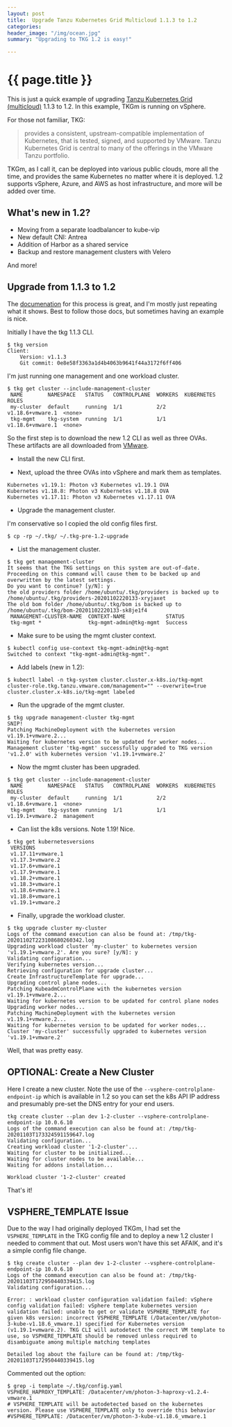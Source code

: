 ```yaml
---
layout: post
title:  Upgrade Tanzu Kubernetes Grid Multicloud 1.1.3 to 1.2
categories:
header_image: "/img/ocean.jpg"
summary: "Upgrading to TKG 1.2 is easy!"

---
```


# {{ page.title }}

This is just a quick example of upgrading [Tanzu Kubernetes Grid (multicloud)](https://docs.vmware.com/en/VMware-Tanzu-Kubernetes-Grid/index.html) 1.1.3 to 1.2. In this example, TKGm is running on vSphere.

For those not familiar, TKG:

>provides a consistent, upstream-compatible implementation of Kubernetes, that is tested, signed, and supported by VMware. Tanzu Kubernetes Grid is central to many of the offerings in the VMware Tanzu portfolio.

TKGm, as I call it, can be deployed into various public clouds, more all the time, and provides the same Kubernetes no matter where it is deployed. 1.2 supports vSphere, Azure, and AWS as host infrastructure, and more will be added over time.

## What's new in 1.2?

* Moving from a separate loadbalancer to kube-vip
* New default CNI: Antrea
* Addition of Harbor as a shared service
* Backup and restore management clusters with Velero

And more!

## Upgrade from 1.1.3 to 1.2

The [documenation](https://docs.vmware.com/en/VMware-Tanzu-Kubernetes-Grid/1.2/vmware-tanzu-kubernetes-grid-12/GUID-upgrade-tkg-management-cluster.html) for this process is great, and I'm mostly just repeating what it shows. Best to follow those docs, but sometimes having an example is nice.

Initially I have the tkg 1.1.3 CLI.

```
$ tkg version
Client:
	Version: v1.1.3
	Git commit: 0e8e58f3363a1d4b4063b9641f44a3172f6ff406
```

I'm just running one management and one workload cluster.

```
$ tkg get cluster --include-management-cluster
 NAME        NAMESPACE   STATUS   CONTROLPLANE  WORKERS  KUBERNETES        ROLES  
 my-cluster  default     running  1/1           2/2      v1.18.6+vmware.1  <none> 
 tkg-mgmt    tkg-system  running  1/1           1/1      v1.18.6+vmware.1  <none> 
```

So the first step is to download the new 1.2 CLI as well as three OVAs. These artifacts are all downloaded from [VMware](https://my.vmware.com).

* Install the new CLI first.

* Next, upload the three OVAs into vSphere and mark them as templates.

```
Kubernetes v1.19.1: Photon v3 Kubernetes v1.19.1 OVA
Kubernetes v1.18.8: Photon v3 Kubernetes v1.18.8 OVA
Kubernetes v1.17.11: Photon v3 Kubernetes v1.17.11 OVA
```

* Upgrade the management cluster.

I'm conservative so I copied the old config files first.

```
$ cp -rp ~/.tkg/ ~/.tkg-pre-1.2-upgrade
```

* List the management cluster.

```
$ tkg get management-cluster
It seems that the TKG settings on this system are out-of-date. Proceeding on this command will cause them to be backed up and overwritten by the latest settings.
Do you want to continue? [y/N]: y
the old providers folder /home/ubuntu/.tkg/providers is backed up to /home/ubuntu/.tkg/providers-20201102220133-xryjaxet
The old bom folder /home/ubuntu/.tkg/bom is backed up to /home/ubuntu/.tkg/bom-20201102220133-sk8je1f4
 MANAGEMENT-CLUSTER-NAME  CONTEXT-NAME             STATUS  
 tkg-mgmt *               tkg-mgmt-admin@tkg-mgmt  Success 
```

* Make sure to be using the mgmt cluster context.

```
$ kubectl config use-context tkg-mgmt-admin@tkg-mgmt 
Switched to context "tkg-mgmt-admin@tkg-mgmt".
```

* Add labels (new in 1.2):

```
$ kubectl label -n tkg-system cluster.cluster.x-k8s.io/tkg-mgmt cluster-role.tkg.tanzu.vmware.com/management="" --overwrite=true
cluster.cluster.x-k8s.io/tkg-mgmt labeled
```

* Run the upgrade of the mgmt cluster.

```
$ tkg upgrade management-cluster tkg-mgmt
SNIP!
Patching MachineDeployment with the kubernetes version v1.19.1+vmware.2...
Waiting for kubernetes version to be updated for worker nodes...
Management cluster 'tkg-mgmt' successfully upgraded to TKG version 'v1.2.0' with kubernetes version 'v1.19.1+vmware.2'
```

* Now the mgmt cluster has been upgraded.

```
$ tkg get cluster --include-management-cluster
 NAME        NAMESPACE   STATUS   CONTROLPLANE  WORKERS  KUBERNETES        ROLES      
 my-cluster  default     running  1/1           2/2      v1.18.6+vmware.1  <none>     
 tkg-mgmt    tkg-system  running  1/1           1/1      v1.19.1+vmware.2  management 
```

* Can list the k8s versions. Note 1.19! Nice.

```
$ tkg get kubernetesversions
 VERSIONS          
 v1.17.11+vmware.1 
 v1.17.3+vmware.2  
 v1.17.6+vmware.1  
 v1.17.9+vmware.1  
 v1.18.2+vmware.1  
 v1.18.3+vmware.1  
 v1.18.6+vmware.1  
 v1.18.8+vmware.1  
 v1.19.1+vmware.2  
```

* Finally, upgrade the workload cluster.

```
$ tkg upgrade cluster my-cluster
Logs of the command execution can also be found at: /tmp/tkg-20201102T223108680260342.log
Upgrading workload cluster 'my-cluster' to kubernetes version 'v1.19.1+vmware.2'. Are you sure? [y/N]: y
Validating configuration...
Verifying kubernetes version...
Retrieving configuration for upgrade cluster...
Create InfrastructureTemplate for upgrade...
Upgrading control plane nodes...
Patching KubeadmControlPlane with the kubernetes version v1.19.1+vmware.2...
Waiting for kubernetes version to be updated for control plane nodes
Upgrading worker nodes...
Patching MachineDeployment with the kubernetes version v1.19.1+vmware.2...
Waiting for kubernetes version to be updated for worker nodes...
Cluster 'my-cluster' successfully upgraded to kubernetes version 'v1.19.1+vmware.2'
```

Well, that was pretty easy.

## OPTIONAL: Create a New Cluster

Here I create a new cluster. Note the use of the `--vsphere-controlplane-endpoint-ip` which is available in 1.2 so you can set the k8s API IP address and presumably pre-set the DNS entry for your end users.

```
tkg create cluster --plan dev 1-2-cluster --vsphere-controlplane-endpoint-ip 10.0.6.10
Logs of the command execution can also be found at: /tmp/tkg-20201103T173324591159647.log
Validating configuration...
Creating workload cluster '1-2-cluster'...
Waiting for cluster to be initialized...
Waiting for cluster nodes to be available...
Waiting for addons installation...

Workload cluster '1-2-cluster' created
```

That's it!

## VSPHERE_TEMPLATE Issue

Due to the way I had originally deployed TKGm, I had set the `VSPHERE_TEMPLATE` in the TKG config file and to deploy a new 1.2 cluster I needed to comment that out. Most users won't have this set AFAIK, and it's a simple config file change.

```
$ tkg create cluster --plan dev 1-2-cluster --vsphere-controlplane-endpoint-ip 10.0.6.10
Logs of the command execution can also be found at: /tmp/tkg-20201103T172950440339415.log
Validating configuration...

Error: : workload cluster configuration validation failed: vSphere config validation failed: vSphere template kubernetes version validation failed: unable to get or validate VSPHERE_TEMPLATE for given k8s version: incorrect VSPHERE_TEMPLATE (/Datacenter/vm/photon-3-kube-v1.18.6_vmware.1) specified for Kubernetes version (v1.19.1+vmware.2). TKG CLI will autodetect the correct VM template to use, so VSPHERE_TEMPLATE should be removed unless required to disambiguate among multiple matching templates

Detailed log about the failure can be found at: /tmp/tkg-20201103T172950440339415.log
```

Commented out the option:

```
$ grep -i template ~/.tkg/config.yaml 
VSPHERE_HAPROXY_TEMPLATE: /Datacenter/vm/photon-3-haproxy-v1.2.4-vmware.1
# VSPHERE_TEMPLATE will be autodetected based on the kubernetes version. Please use VSPHERE_TEMPLATE only to override this behavior
#VSPHERE_TEMPLATE: /Datacenter/vm/photon-3-kube-v1.18.6_vmware.1
```


